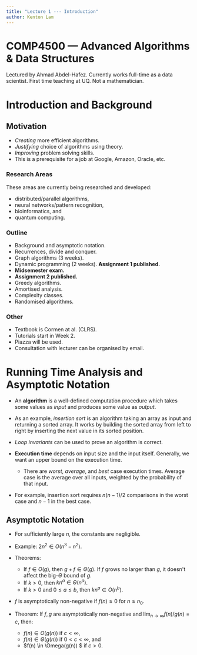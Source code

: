 ```yaml
---
title: "Lecture 1 --- Introduction"
author: Kenton Lam
---
```


# COMP4500 &mdash; Advanced Algorithms & Data Structures

Lectured by Ahmad Abdel-Hafez. Currently works full-time as a data scientist. First time teaching at UQ. Not a mathematician.

# Introduction and Background

## Motivation

- _Creating_ more efficient algorithms.
- _Justifying_ choice of algorithms using theory.
- _Improving_ problem solving skills.
- This is a prerequisite for a job at Google, Amazon, Oracle, etc.

### Research Areas

These areas are currently being researched and developed:

- distributed/parallel algorithms,
- neural networks/pattern recognition,
- bioinformatics, and
- quantum computing.

### Outline

- Background and asymptotic notation.
- Recurrences, divide and conquer.
- Graph algorithms (3 weeks).
- Dynamic programming (2 weeks). **Assignment 1 published.**
- **Midsemester exam.**
- **Assignment 2 published.**
- Greedy algorithms.
- Amortised analysis.
- Complexity classes.
- Randomised algorithms.

### Other

- Textbook is Cormen at al. (CLRS).
- Tutorials start in Week 2.
- Piazza will be used.
- Consultation with lecturer can be organised by email.

# Running Time Analysis and Asymptotic Notation

- An **algorithm** is a well-defined computation procedure which takes some values as _input_ and produces some value as _output_.
- As an example, _insertion sort_ is an algorithm taking an array as input and returning a sorted array. It works by building the sorted array from left to right by inserting the next value in its sorted position.
- _Loop invariants_ can be used to prove an algorithm is correct.

- **Execution time** depends on input size and the input itself. Generally, we want an upper bound on the execution time.
  - There are _worst_, _average_, and _best_ case execution times. Average case is the average over all inputs, weighted by the probability of that input.
- For example, insertion sort requires $n(n-1)/2$ comparisons in the worst case and $n-1$ in the best case.

## Asymptotic Notation

- For sufficiently large $n$, the constants are negligible.

- Example: $2n^2 \in O(n^3 - n^2)$.
- Theorems:
  - If $f \in O(g)$, then $g + f \in \Theta(g)$. If $f$ grows no larger than $g$, it doesn't affect the big-$\Theta$ bound of $g$.
  - If $k > 0$, then $k n^a \in \Theta(n^a)$.
  - If $k > 0$ and $0 \le a \le b$, then $k n^a \in O(n^b)$.

- $f$ is asymptotically non-negative if $f(n) \ge 0$ for $n \ge n_0$.
- Theorem: If $f, g$ are asymptotically non-negative and $\lim_{n \to \infty} f(n)/g(n) = c$, then: 
  - $f(n) \in O(g(n))$ if $c < \infty$, 
  - $f(n) \in \Theta(g(n))$ if $0 < c < \infty$, and 
  - $f(n) \in \Omega(g(n)) $ if $c > 0$.

